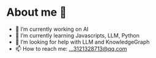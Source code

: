 # About me 🥴

- 🔭 I’m currently working on AI
- 🌱 I’m currently learning Javascripts, LLM, Python
- 🤔 I’m looking for help with LLM and KnowledgeGraph
- 📫 How to reach me: ...3121328713@qq.com
